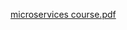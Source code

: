 [microservices course.pdf](https://github.com/aybolali/food-order-system/files/14521955/microservices.course.pdf)
